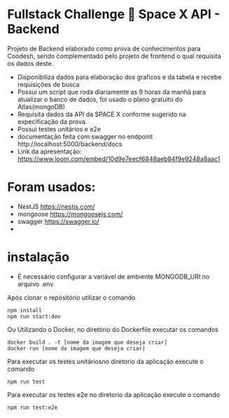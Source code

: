 # Fullstack Challenge 🏅 Space X API - Backend

Projeto de Backend elaborado como prova de conhecimentos para Coodesh, sendo complementado pelo projeto de frontend o qual requisita os dados deste.
- Disponibiliza dados para elaboração dos graficos e da tabela e recebe requisições de busca
- Possui um script que roda diariamente as 9 horas da manhã para atualizar o banco de dados, foi usado o plano gratuito do Atlas(mongoDB)
- Requisita dados da API da SPACE X conforme sugerido na expecificação da prova.
- Possui testes unitários e e2e
- documentação feita com swagger no endpoint http://localhost:5000/backend/docs
- Link da apresentação: https://www.loom.com/embed/10d9e7eecf6848aeb84f9e9248a8aac1
# Foram usados:
- NestJS https://nestjs.com/
- mongoose https://mongoosejs.com/
- swagger https://swagger.io/
- 
# instalação
- É necessário configurar a variável de ambiente MONGODB_URI no arquivo .env

Após clonar o repósitório utilizar o comando
```shell
npm install
npm run start:dev
```
Ou Utilizando o Docker, no diretório do Dockerfile executar os comandos
```shell
docker build . -t [nome da imagem que deseja criar]
docker run [nome da imagem que deseja criar]
```

Para executar os testes unitáriosno diretorio da aplicação execute o comando
```shell
npm run test
```
Para executar os testes e2e no diretorio da aplicação execute o comando
```shell
npm run test:e2e
```
